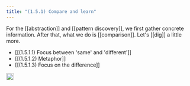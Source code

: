 ```yaml
---
title: "(1.5.1) Compare and learn"
---
```


For the [[abstraction]] and [[pattern discovery]], we first gather concrete information. After that, what we do is [[comparison]]. Let's [[dig]] a little more.

- [[(1.5.1.1) Focus between 'same' and 'different']]
- [[(1.5.1.2) Metaphor]]
- [[(1.5.1.3) Focus on the difference]]

<img src='https://scrapbox.io/api/pages/nishio/en/icon' alt='en.icon' height="19.5"/>